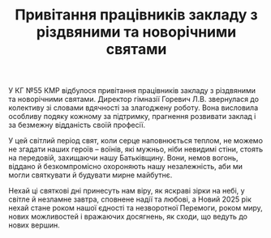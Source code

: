 ﻿---
title: Привітання працівників закладу з різдвяними та новорічними святами
---

У КГ №55 КМР відбулося привітання працівників закладу з різдвяними та новорічними святами. Директор гімназії Горевич Л.В. звернулася до колективу зі словами вдячності за злагоджену роботу. Вона висловила особливу подяку кожному за підтримку, прагнення розвивати заклад і за безмежну відданість своїй професії.

У цей світлий період свят, коли серце наповнюється теплом, не можемо не згадати наших героїв – воїнів, які мужньо, ніби невидимі стіни, стоять на передовій, захищаючи нашу Батьківщину. Вони, немов вогонь, віддано й безкомпромісно охороняють нашу незалежність, аби ми могли святкувати й будувати мирне майбутнє.

Нехай ці святкові дні принесуть нам віру, як яскраві зірки на небі, у світле й незламне завтра, сповнене надії та любові, а Новий 2025 рік нехай стане роком нашої єдності та незворотної Перемоги, роком миру, нових можливостей і вражаючих досягнень, як сходи, що ведуть до нових вершин.

<slideshow />
